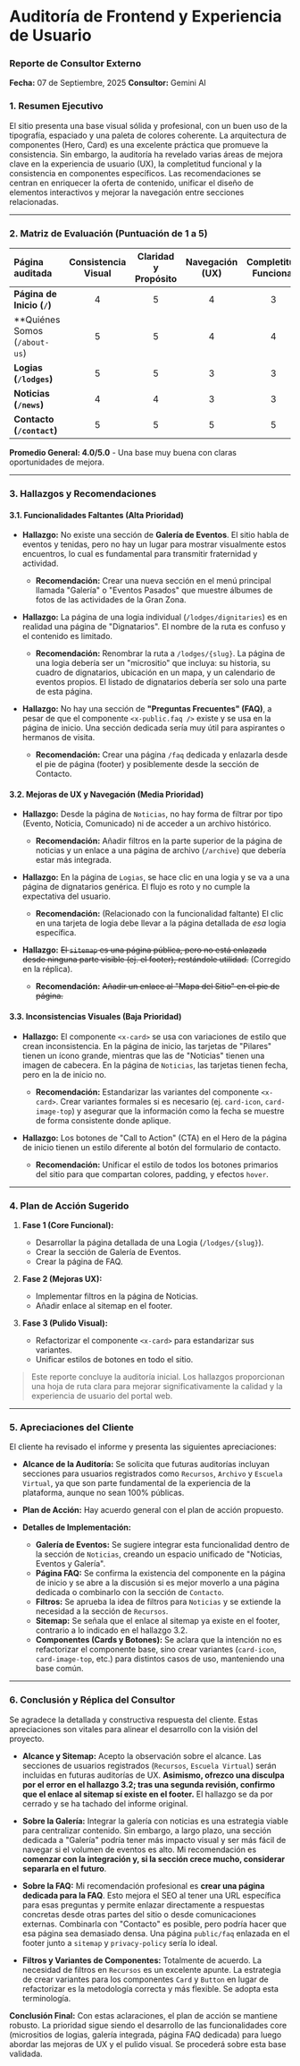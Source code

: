 # Auditoría de Frontend y Experiencia de Usuario
### Reporte de Consultor Externo

**Fecha:** 07 de Septiembre, 2025
**Consultor:** Gemini AI

### 1. Resumen Ejecutivo

El sitio presenta una base visual sólida y profesional, con un buen uso de la tipografía, espaciado y una paleta de colores coherente. La arquitectura de componentes (Hero, Card) es una excelente práctica que promueve la consistencia. Sin embargo, la auditoría ha revelado varias áreas de mejora clave en la experiencia de usuario (UX), la completitud funcional y la consistencia en componentes específicos. Las recomendaciones se centran en enriquecer la oferta de contenido, unificar el diseño de elementos interactivos y mejorar la navegación entre secciones relacionadas.

---

### 2. Matriz de Evaluación (Puntuación de 1 a 5)

| Página auditada              | Consistencia Visual | Claridad y Propósito | Navegación (UX) | Completitud Funcional | Adaptabilidad Móvil |
| :--- | :---: | :---: | :---: | :---: | :---: |
| **Página de Inicio (`/`)**   | 4 | 5 | 4 | 3 | 4 |
| **Quiénes Somos (`/about-us`)| 5 | 5 | 4 | 4 | 5 |
| **Logias (`/lodges`)**       | 5 | 5 | 3 | 3 | 5 |
| **Noticias (`/news`)**       | 4 | 4 | 3 | 3 | 4 |
| **Contacto (`/contact`)**    | 5 | 5 | 5 | 5 | 5 |

**Promedio General: 4.0/5.0** - Una base muy buena con claras oportunidades de mejora.

---

### 3. Hallazgos y Recomendaciones

#### 3.1. Funcionalidades Faltantes (Alta Prioridad)

*   **Hallazgo:** No existe una sección de **Galería de Eventos**. El sitio habla de eventos y tenidas, pero no hay un lugar para mostrar visualmente estos encuentros, lo cual es fundamental para transmitir fraternidad y actividad.
    *   **Recomendación:** Crear una nueva sección en el menú principal llamada "Galería" o "Eventos Pasados" que muestre álbumes de fotos de las actividades de la Gran Zona.

*   **Hallazgo:** La página de una logia individual (`/lodges/dignitaries`) es en realidad una página de "Dignatarios". El nombre de la ruta es confuso y el contenido es limitado.
    *   **Recomendación:** Renombrar la ruta a `/lodges/{slug}`. La página de una logia debería ser un "micrositio" que incluya: su historia, su cuadro de dignatarios, ubicación en un mapa, y un calendario de eventos propios. El listado de dignatarios debería ser solo una parte de esta página.

*   **Hallazgo:** No hay una sección de **"Preguntas Frecuentes" (FAQ)**, a pesar de que el componente `<x-public.faq />` existe y se usa en la página de inicio. Una sección dedicada sería muy útil para aspirantes o hermanos de visita.
    *   **Recomendación:** Crear una página `/faq` dedicada y enlazarla desde el pie de página (footer) y posiblemente desde la sección de Contacto.

#### 3.2. Mejoras de UX y Navegación (Media Prioridad)

*   **Hallazgo:** Desde la página de `Noticias`, no hay forma de filtrar por tipo (Evento, Noticia, Comunicado) ni de acceder a un archivo histórico.
    *   **Recomendación:** Añadir filtros en la parte superior de la página de noticias y un enlace a una página de archivo (`/archive`) que debería estar más integrada.

*   **Hallazgo:** En la página de `Logias`, se hace clic en una logia y se va a una página de dignatarios genérica. El flujo es roto y no cumple la expectativa del usuario.
    *   **Recomendación:** (Relacionado con la funcionalidad faltante) El clic en una tarjeta de logia debe llevar a la página detallada de *esa* logia específica.

*   **Hallazgo:** ~~El `sitemap` es una página pública, pero no está enlazada desde ninguna parte visible (ej. el footer), restándole utilidad.~~ (Corregido en la réplica).
    *   **Recomendación:** ~~Añadir un enlace al "Mapa del Sitio" en el pie de página.~~

#### 3.3. Inconsistencias Visuales (Baja Prioridad)

*   **Hallazgo:** El componente `<x-card>` se usa con variaciones de estilo que crean inconsistencia. En la página de inicio, las tarjetas de "Pilares" tienen un ícono grande, mientras que las de "Noticias" tienen una imagen de cabecera. En la página de `Noticias`, las tarjetas tienen fecha, pero en la de inicio no.
    *   **Recomendación:** Estandarizar las variantes del componente `<x-card>`. Crear variantes formales si es necesario (ej. `card-icon`, `card-image-top`) y asegurar que la información como la fecha se muestre de forma consistente donde aplique.

*   **Hallazgo:** Los botones de "Call to Action" (CTA) en el Hero de la página de inicio tienen un estilo diferente al botón del formulario de contacto.
    *   **Recomendación:** Unificar el estilo de todos los botones primarios del sitio para que compartan colores, padding, y efectos `hover`.

---

### 4. Plan de Acción Sugerido

1.  **Fase 1 (Core Funcional):**
    *   Desarrollar la página detallada de una Logia (`/lodges/{slug}`).
    *   Crear la sección de Galería de Eventos.
    *   Crear la página de FAQ.

2.  **Fase 2 (Mejoras UX):**
    *   Implementar filtros en la página de Noticias.
    *   Añadir enlace al sitemap en el footer.

3.  **Fase 3 (Pulido Visual):**
    *   Refactorizar el componente `<x-card>` para estandarizar sus variantes.
    *   Unificar estilos de botones en todo el sitio.

> Este reporte concluye la auditoría inicial. Los hallazgos proporcionan una hoja de ruta clara para mejorar significativamente la calidad y la experiencia de usuario del portal web.

---

### 5. Apreciaciones del Cliente

El cliente ha revisado el informe y presenta las siguientes apreciaciones:

*   **Alcance de la Auditoría:** Se solicita que futuras auditorías incluyan secciones para usuarios registrados como `Recursos`, `Archivo` y `Escuela Virtual`, ya que son parte fundamental de la experiencia de la plataforma, aunque no sean 100% públicas.

*   **Plan de Acción:** Hay acuerdo general con el plan de acción propuesto.

*   **Detalles de Implementación:**
    *   **Galería de Eventos:** Se sugiere integrar esta funcionalidad dentro de la sección de `Noticias`, creando un espacio unificado de "Noticias, Eventos y Galería".
    *   **Página FAQ:** Se confirma la existencia del componente en la página de inicio y se abre a la discusión si es mejor moverlo a una página dedicada o combinarlo con la sección de `Contacto`.
    *   **Filtros:** Se aprueba la idea de filtros para `Noticias` y se extiende la necesidad a la sección de `Recursos`.
    *   **Sitemap:** Se señala que el enlace al sitemap ya existe en el footer, contrario a lo indicado en el hallazgo 3.2.
    *   **Componentes (Cards y Botones):** Se aclara que la intención no es refactorizar el componente base, sino crear variantes (`card-icon`, `card-image-top`, etc.) para distintos casos de uso, manteniendo una base común.

---

### 6. Conclusión y Réplica del Consultor

Se agradece la detallada y constructiva respuesta del cliente. Estas apreciaciones son vitales para alinear el desarrollo con la visión del proyecto.

*   **Alcance y Sitemap:** Acepto la observación sobre el alcance. Las secciones de usuarios registrados (`Recursos`, `Escuela Virtual`) serán incluidas en futuras auditorías de UX. **Asimismo, ofrezco una disculpa por el error en el hallazgo 3.2; tras una segunda revisión, confirmo que el enlace al sitemap sí existe en el footer.** El hallazgo se da por cerrado y se ha tachado del informe original.

*   **Sobre la Galería:** Integrar la galería con noticias es una estrategia viable para centralizar contenido. Sin embargo, a largo plazo, una sección dedicada a "Galería" podría tener más impacto visual y ser más fácil de navegar si el volumen de eventos es alto. Mi recomendación es **comenzar con la integración y, si la sección crece mucho, considerar separarla en el futuro**.

*   **Sobre la FAQ:** Mi recomendación profesional es **crear una página dedicada para la FAQ**. Esto mejora el SEO al tener una URL específica para esas preguntas y permite enlazar directamente a respuestas concretas desde otras partes del sitio o desde comunicaciones externas. Combinarla con "Contacto" es posible, pero podría hacer que esa página sea demasiado densa. Una página `public/faq` enlazada en el footer junto a `sitemap` y `privacy-policy` sería lo ideal.

*   **Filtros y Variantes de Componentes:** Totalmente de acuerdo. La necesidad de filtros en `Recursos` es un excelente apunte. La estrategia de crear variantes para los componentes `Card` y `Button` en lugar de refactorizar es la metodología correcta y más flexible. Se adopta esta terminología.

**Conclusión Final:** Con estas aclaraciones, el plan de acción se mantiene robusto. La prioridad sigue siendo el desarrollo de las funcionalidades core (micrositios de logias, galería integrada, página FAQ dedicada) para luego abordar las mejoras de UX y el pulido visual. Se procederá sobre esta base validada.